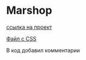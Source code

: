 <h1>Marshop</h1>
<p><a href="http://g96506jw.beget.tech/" target="_blank"> ссылка на проект</a></p>
<p><a href="https://github.com/Zankurgj/marshop/blob/master/css/banner-fix.css" target="_blank"> Файл с CSS</a></p>
<p>В код добавил комментарии</p>
